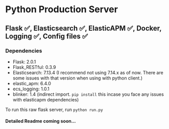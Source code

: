 # Python Production Server
## Flask ✅, Elasticsearch ✅, ElasticAPM ✅, Docker, Logging ✅, Config files ✅

### Dependencies
- Flask: 2.0.1
- Flask_RESTful: 0.3.9
- Elasticsearch: 7.13.4 (I recommend not using 7.14.x as of now. There are some issues with that version when using with python client.)
- elastic_apm: 6.4.0
- ecs_logging: 1.0.1
- blinker: 1.4 (indirect import. `pip install` this incase you face any issues with elasticapm dependencies)


To run this raw flask server, run `python run.py`

#### Detailed Readme coming soon...